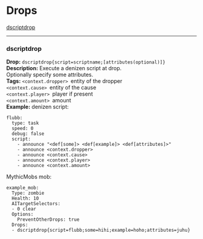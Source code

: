 # Drops
[dscriptdrop](#dscriptdrop) <br>

----
### dscriptdrop
**Drop:** `dscriptdrop{script=scriptname;[attributes(optional)]}` <br>
**Description:** Execute a denizen script at drop. <br>
Optionally specify some attributes. <br>
**Tags:** 
`<context.dropper> `entity of the dropper <br>
`<context.cause> `entity of the cause <br>
`<context.player> `player if present <br>
`<context.amount> `amount <br>
**Example:**
denizen script:

```
flubb:
  type: task 
  speed: 0 
  debug: false
  script:
    - announce "<def[some]> <def[example]> <def[attributes]>"
    - announce <context.dropper>
    - announce <context.cause>
    - announce <context.player>
    - announce <context.amount>
```
MythicMobs mob:

```
example_mob:
  Type: zombie
  Health: 10
  AITargetSelectors:
  - 0 clear
  Options:
    PreventOtherDrops: true
  Drops:
  - dscriptdrop{script=flubb;some=hihi;example=hoho;attributes=juhu}
```
